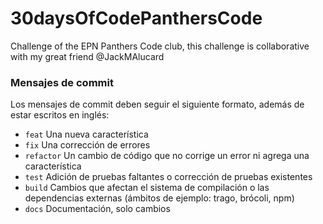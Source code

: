 # 30daysOfCodePanthersCode
Challenge of the EPN Panthers Code club, this challenge is collaborative with my great friend @JackMAlucard


### Mensajes de commit 

Los mensajes de commit deben seguir el siguiente formato, además de estar escritos en inglés:

- `feat` Una nueva característica
- `fix` Una corrección de errores
- `refactor` Un cambio de código que no corrige un error ni agrega una característica
- `test` Adición de pruebas faltantes o corrección de pruebas existentes
- `build` Cambios que afectan el sistema de compilación o las dependencias externas (ámbitos de ejemplo: trago, brócoli, npm)
- `docs`  Documentación, solo cambios
